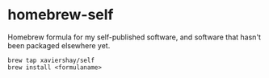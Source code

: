 homebrew-self
=============

Homebrew formula for my self-published software, and software that hasn't been
packaged elsewhere yet.

    brew tap xaviershay/self
    brew install <formulaname>
